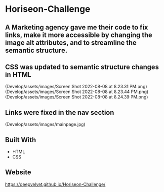 # Horiseon-Challenge

## A Marketing agency gave me their code to fix links, make it more accessible by changing the image alt attributes, and to streamline the semantic structure.

## CSS was updated to semantic structure changes in HTML

(Develop/assets/images/Screen Shot 2022-08-08 at 8.23.31 PM.png)
(Develop/assets/images/Screen Shot 2022-08-08 at 8.23.44 PM.png)
(Develop/assets/images/Screen Shot 2022-08-08 at 8.24.39 PM.png)

## Links were fixed in the nav section

(Develop/assets/images/mainpage.jpg)


## Built With
* HTML
* CSS

## Website
https://deepvelvet.github.io/Horiseon-Challenge/